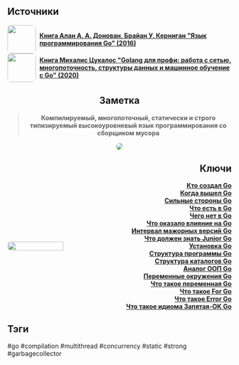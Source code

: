 <h2 align="left">Источники</h2>
<div style="text-align: left">
	<ul style="padding: 0; list-style-type: none; display: flex; flex-direction: column; align-items: left;">
		<li style="display: flex; align-items: center">
			<img
			style="border-radius: 8px; margin-right: 8px; width: 64px; height: 64px; object-fit: cover"
			src="https://sun9-10.userapi.com/impf/c840132/v840132618/2369c/RxOhUx5AZ8I.jpg?size=838x1200&quality=96&sign=5d8a28b7c219c3e3d1701d96d34bc85c&type=album" />
			<strong><a href="https://vk.com/wall-54530371_155159">Книга Алан А. А. Донован, Брайан У. Керниган "Язык программирования Go" (2016)</a></strong>
	    </li>
	    <li style="display: flex; align-items: center">
			<img
			style="border-radius: 8px; margin-right: 8px; width: 64px; height: 64px; object-fit: cover"
			src="https://sun9-21.userapi.com/impg/BzwfgnHla1jSpRfQFGMTtNmAByGtbCB7xdJZJw/3dXII-HzNDU.jpg?size=490x682&quality=96&sign=63a3397344c18e7a2ea2c2a2f9568f04&type=album" />
			<strong><a href="https://vk.com/wall-167789771_1523">Книга Михалис Цукалос "Golang для профи: работа с сетью, многопоточность, структуры данных и машинное обучение с Go" (2020)</a></strong>
		</li>
	</ul>
</div>
<h2 align="center">Заметка</h2>
<blockquote align="center">
	<strong>Компилируемый, многопоточный, статически и строго типизируемый высокоуровневый язык программирования со сборщиком мусора</strong>
</blockquote>
<center>
<img style="border-radius: 8px;" src="https://i.pinimg.com/originals/f0/1f/69/f01f692c14ed47421cbc564ae4bf0ed3.png" />
</center>
<h2 align="right">Ключи</h2>
<div style="display: flex; align-items: center;">
  <img style="border-radius: 8px;" src="https://knowasap.com/wp-content/uploads/2020/04/golang.png" width="50%" />
  <ul style="list-style-type: none; margin: 0; padding: 0; text-align: right; flex-grow: 1;">
    <li><strong><a href="obsidian://open?file=Go/Кто создал Go">Кто создал Go</a></strong></li>
    <li><strong><a href="obsidian://open?file=Go/Когда вышел Go">Когда вышел Go</a></strong></li>
    <li><strong><a href="obsidian://open?file=Go/Features/Сильные стороны Go">Сильные стороны Go</a></strong></li>
    <li><strong><a href="obsidian://open?file=Go/Features/Что есть в Go">Что есть в Go</a></strong></li>
    <li><strong><a href="obsidian://open?file=Go/Features/Чего нет в Go">Чего нет в Go</a></strong></li>
    <li><strong><a href="obsidian://open?file=Go/Features/Что оказало влияние на Go">Что оказало влияние на Go</a></strong></li>
    <li><strong><a href="obsidian://open?file=Go/Интервал мажорных версий Go">Интервал мажорных версий Go</a></strong></li>
    <li><strong><a href="obsidian://open?file=Go/Что должен знать Junior Go">Что должен знать Junior Go</a></strong></li>
    <li><strong><a href="obsidian://open?file=Go/Установка Go">Установка Go</a></strong></li>
    <li><strong><a href="obsidian://open?file=Go/Структура программы Go">Структура программы Go</a></strong></li>
    <li><strong><a href="obsidian://open?file=Go/Структура каталогов Go">Структура каталогов Go</a></strong></li>
    <li><strong><a href="obsidian://open?file=Go/Object Oriented Programming/Аналог ООП Go">Аналог ООП Go</a></strong></li>
    <li><strong><a href="obsidian://open?file=Go/Environments/Переменные окружения Go">Переменные окружения Go</a></strong></li>
    <li><strong><a href="obsidian://open?file=Go/Variables/Что такое переменная Go">Что такое переменная Go</a></strong></li>
    <li><strong><a href="obsidian://open?file=Go/Loops/Что такое For Go">Что такое For Go</a></strong></li>
    <li><strong><a href="obsidian://open?file=Go/Errors/Что такое Error Go">Что такое Error Go</a></strong></li>
    <li><strong><a href="obsidian://open?file=Go/Idioms/Что такое идиома Запятая-OK Go">Что такое идиома Запятая-OK Go</a></strong></li>
  </ul>
</div>
<h2 align="left">Тэги</h2>
#go #compilation #multithread #concurrency #static #strong #garbagecollector